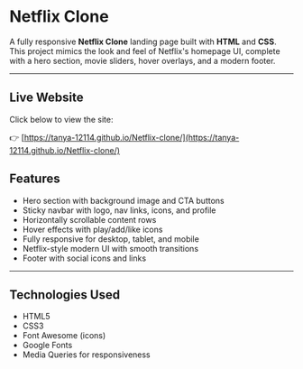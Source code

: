 # Netflix Clone

A fully responsive **Netflix Clone** landing page built with **HTML** and **CSS**. This project mimics the look and feel of Netflix's homepage UI, complete with a hero section, movie sliders, hover overlays, and a modern footer.

---
## Live Website

Click below to view the site:

👉 [https://tanya-12114.github.io/Netflix-clone/](https://tanya-12114.github.io/Netflix-clone/)

## Features

- Hero section with background image and CTA buttons
- Sticky navbar with logo, nav links, icons, and profile
- Horizontally scrollable content rows
- Hover effects with play/add/like icons
- Fully responsive for desktop, tablet, and mobile
- Netflix-style modern UI with smooth transitions
- Footer with social icons and links

---

## Technologies Used

- HTML5
- CSS3
- Font Awesome (icons)
- Google Fonts
- Media Queries for responsiveness
